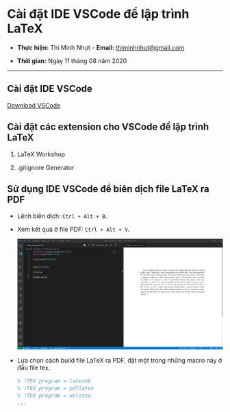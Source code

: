 # Cài đặt IDE VSCode để lập trình LaTeX

- **Thực hiện:** Thi Minh Nhựt - **Email:** thiminhnhut@gmail.com

- **Thời gian:** Ngày 11 tháng 08 năm 2020

---

## Cài đặt IDE VSCode

[Download VSCode](https://code.visualstudio.com/)

## Cài đặt các extension cho VSCode để lập trình LaTeX

1. LaTeX Workshop

1. .gitignore Generator

## Sử dụng IDE VSCode để biên dịch file LaTeX ra PDF

- Lệnh biên dịch: `Ctrl + Alt + B`.

- Xem kết quả ở file PDF: `Ctrl + Alt + V`.

  ![VSCode and LaTeX](images/vscode-latex.png)

- Lựa chọn cách build file LaTeX ra PDF, đặt một trong những macro này ở đầu file tex.

  ```tex
  % !TEX program = latexmk
  % !TEX program = pdflatex
  % !TEX program = xelatex
  ...
  ```
